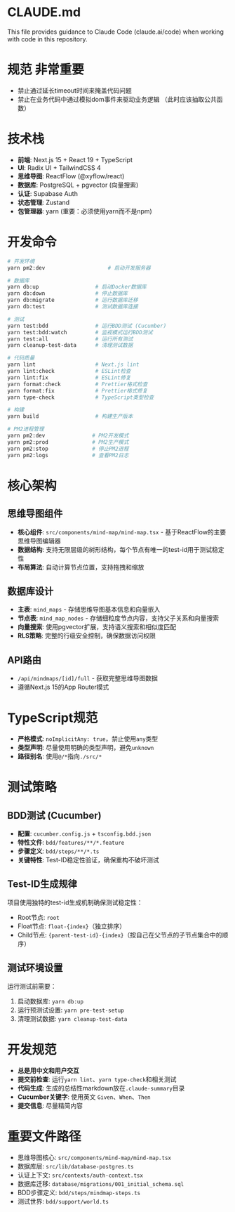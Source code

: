 # CLAUDE.md

This file provides guidance to Claude Code (claude.ai/code) when working with code in this repository.

# 规范 **非常重要**
- 禁止通过延长timeout时间来掩盖代码问题
- 禁止在业务代码中通过模拟dom事件来驱动业务逻辑 （此时应该抽取公共函数）

# 技术栈
- **前端**: Next.js 15 + React 19 + TypeScript
- **UI**: Radix UI + TailwindCSS 4
- **思维导图**: ReactFlow (@xyflow/react)
- **数据库**: PostgreSQL + pgvector (向量搜索)
- **认证**: Supabase Auth
- **状态管理**: Zustand
- **包管理器**: yarn (重要：必须使用yarn而不是npm)

# 开发命令
```bash
# 开发环境
yarn pm2:dev                    # 启动开发服务器

# 数据库
yarn db:up                  # 启动Docker数据库
yarn db:down                # 停止数据库
yarn db:migrate             # 运行数据库迁移
yarn db:test                # 测试数据库连接

# 测试
yarn test:bdd               # 运行BDD测试 (Cucumber)
yarn test:bdd:watch         # 监视模式运行BDD测试
yarn test:all               # 运行所有测试
yarn cleanup-test-data      # 清理测试数据

# 代码质量
yarn lint                   # Next.js lint
yarn lint:check             # ESLint检查
yarn lint:fix               # ESLint修复
yarn format:check           # Prettier格式检查
yarn format:fix             # Prettier格式修复
yarn type-check             # TypeScript类型检查

# 构建
yarn build                  # 构建生产版本

# PM2进程管理
yarn pm2:dev               # PM2开发模式
yarn pm2:prod              # PM2生产模式
yarn pm2:stop              # 停止PM2进程
yarn pm2:logs              # 查看PM2日志
```

# 核心架构

## 思维导图组件
- **核心组件**: `src/components/mind-map/mind-map.tsx` - 基于ReactFlow的主要思维导图编辑器
- **数据结构**: 支持无限层级的树形结构，每个节点有唯一的test-id用于测试稳定性
- **布局算法**: 自动计算节点位置，支持拖拽和缩放

## 数据库设计
- **主表**: `mind_maps` - 存储思维导图基本信息和向量嵌入
- **节点表**: `mind_map_nodes` - 存储细粒度节点内容，支持父子关系和向量搜索
- **向量搜索**: 使用pgvector扩展，支持语义搜索和相似度匹配
- **RLS策略**: 完整的行级安全控制，确保数据访问权限

## API路由
- `/api/mindmaps/[id]/full` - 获取完整思维导图数据
- 遵循Next.js 15的App Router模式

# TypeScript规范
- **严格模式**: `noImplicitAny: true`，禁止使用`any`类型
- **类型声明**: 尽量使用明确的类型声明，避免`unknown`
- **路径别名**: 使用`@/*`指向`./src/*`

# 测试策略

## BDD测试 (Cucumber)
- **配置**: `cucumber.config.js` + `tsconfig.bdd.json`
- **特性文件**: `bdd/features/**/*.feature`
- **步骤定义**: `bdd/steps/**/*.ts`
- **关键特性**: Test-ID稳定性验证，确保重构不破坏测试

## Test-ID生成规律
项目使用独特的test-id生成机制确保测试稳定性：
- Root节点: `root`
- Float节点: `float-{index}`（独立排序）
- Child节点: `{parent-test-id}-{index}`（按自己在父节点的子节点集合中的顺序）

## 测试环境设置
运行测试前需要：
1. 启动数据库: `yarn db:up`
2. 运行预测试设置: `yarn pre-test-setup`
3. 清理测试数据: `yarn cleanup-test-data`

# 开发规范
- **总是用中文和用户交互**
- **提交前检查**: 运行`yarn lint`、`yarn type-check`和相关测试
- **代码生成**: 生成的总结性markdown放在`.claude-summary`目录
- **Cucumber关键字**: 使用英文 `Given`、`When`、`Then`
- **提交信息**: 尽量精简内容

# 重要文件路径
- 思维导图核心: `src/components/mind-map/mind-map.tsx`
- 数据库层: `src/lib/database-postgres.ts`
- 认证上下文: `src/contexts/auth-context.tsx`
- 数据库迁移: `database/migrations/001_initial_schema.sql`
- BDD步骤定义: `bdd/steps/mindmap-steps.ts`
- 测试世界: `bdd/support/world.ts`
